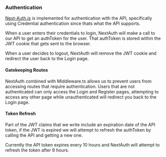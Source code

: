 ### Authentication

[Next-Auth.js](https://next-auth.js.org/) is implemented for authentication with the API, specifically using
Credential authentication since thats what the API supports.

When a user enters their credentials to login, NextAuth will make a call to our API to get an authToken for
the user. That authToken is stored within the JWT cookie that gets sent to the browser.

When a user decides to logout, NextAuth will remove the JWT cookie and redirect the user back to the Login page.

#### Gatekeeping Routes

NextAuth combined with Middleware.ts allows us to prevent users from accessing routes that require authentication.
Users that are not authenticated can only access the Login and Register pages, attempting to access any other page
while unauthenticated will redirect you back to the Login page.

#### Token Refresh

Part of the JWT claims that we write include an expiration date of the API token, if the JWT is expired we will
attempt to refresh the authToken by calling the API and getting a new one.

Currently the API token expires every 10 hours and NextAuth will attempt to refresh the token after 9 hours.
